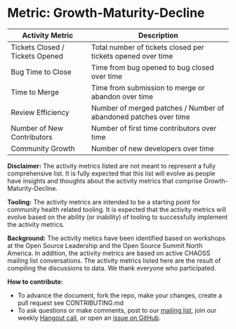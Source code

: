 # Metric: Growth-Maturity-Decline


 Activity Metric | Description
 --- | ---
 Tickets Closed / Tickets Opened | Total number of tickets closed per tickets opened over time
 Bug Time to Close | Time from bug opened to bug closed over time
 Time to Merge | Time from submission to merge or abandon over time
 Review Efficiency | Number of merged patches / Number of abandoned patches over time
 Number of New Contributors | Number of first time contributors over time
 Community Growth | Number of new developers over time

**Disclaimer:**
The activity metrics listed are not meant to represent a fully comprehensive list. It is fully expected that this list will evolve as people have insights and thoughts about the activity metrics that comprise Growth-Maturity-Decline. 

**Tooling:**
The activity metrics are intended to be a starting point for community health related tooling. It is expected that the activity metrics will evolve based on the ability (or inability) of tooling to successfully implement the activity metrics. 

**Background:**
The activity metics have been identified based on workshops at the Open Source Leadership and the Open Source Summit North America. In addition, the activity metrics are based on active CHAOSS mailing list conversations. The activity metrics listed here are the result of compiling the discussions to data. We thank everyone who participated.

**How to contribute:**
- To advance the document, fork the repo, make your changes, create a pull request see CONTRIBUTING.md
- To ask questions or make comments, post to our [mailing list][ml], join our weekly [Hangout call][ho], or open an [issue on GitHub][issue].

[ml]: https://wiki.linuxfoundation.org/chaoss/metrics#mail-list
[ho]: https://wiki.linuxfoundation.org/chaoss/metrics#weekly-hangout
[issue]: https://github.com/chaoss/metrics/issues
